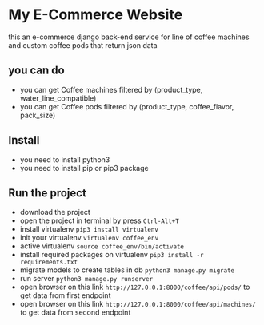 # My E-Commerce Website

this an e-commerce django back-end service for line of coffee machines and custom coffee pods that return json data

## you can do 

* you can get Coffee machines filtered by (product_type, water_line_compatible)
* you can get Coffee pods filtered by (product_type, coffee_flavor, pack_size)

## Install

* you need to install python3
* you need to install pip or pip3 package

## Run the project

* download the project 
* open the project in terminal by press `Ctrl-Alt+T`
* install virtualenv `pip3 install virtualenv` 
* init your virtualenv `virtualenv coffee_env`
* active virtualenv `source coffee_env/bin/activate`
* install required packages on virtualenv `pip3 install -r requirements.txt`
* migrate models to create tables in db `python3 manage.py migrate`
* run server `python3 manage.py runserver`
* open browser on this link `http://127.0.0.1:8000/coffee/api/pods/` to get data from first endpoint
* open browser on this link `http://127.0.0.1:8000/coffee/api/machines/` to get data from second endpoint
